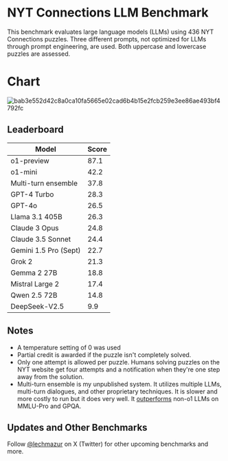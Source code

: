 # NYT Connections LLM Benchmark

This benchmark evaluates large language models (LLMs) using 436 NYT Connections puzzles. Three different prompts, not optimized for LLMs through prompt engineering, are used. Both uppercase and lowercase puzzles are assessed.

# Chart

![bab3e552d42c8a0ca10fa5665e02cad6b4b15e2fcb259e3ee86ae493bf4792fc](https://github.com/user-attachments/assets/f17b50fd-8160-459a-ac11-8777848670c5)

## Leaderboard

| Model | Score |
| --- | --- |
| o1-preview | 87.1
| o1-mini | 42.2
| Multi-turn ensemble | 37.8
| GPT-4 Turbo | 28.3
| GPT-4o | 26.5
| Llama 3.1 405B | 26.3
| Claude 3 Opus | 24.8
| Claude 3.5 Sonnet | 24.4
| Gemini 1.5 Pro (Sept) | 22.7
| Grok 2 | 21.3
| Gemma 2 27B | 18.8
| Mistral Large 2 | 17.4
| Qwen 2.5 72B | 14.8
| DeepSeek-V2.5 | 9.9

## Notes
- A temperature setting of 0 was used
- Partial credit is awarded if the puzzle isn't completely solved. 
- Only one attempt is allowed per puzzle. Humans solving puzzles on the NYT website get four attempts and a notification when they're one step away from the solution.
- Multi-turn ensemble is my unpublished system. It utilizes multiple LLMs, multi-turn dialogues, and other proprietary techniques. It is slower and more costly to run but it does very well. It [outperforms](https://x.com/LechMazur/status/1828804485033992514/photo/1) non-o1 LLMs on MMLU-Pro and GPQA.

## Updates and Other Benchmarks
Follow [@lechmazur](https://x.com/LechMazur) on X (Twitter) for other upcoming benchmarks and more.

